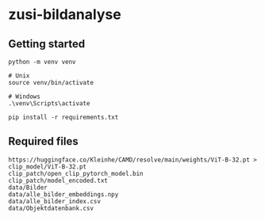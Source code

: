 # zusi-bildanalyse

## Getting started

```
python -m venv venv

# Unix
source venv/bin/activate

# Windows
.\venv\Scripts\activate

pip install -r requirements.txt
```

## Required files

```
https://huggingface.co/Kleinhe/CAMD/resolve/main/weights/ViT-B-32.pt > clip_model/ViT-B-32.pt
clip_patch/open_clip_pytorch_model.bin
clip_patch/model_encoded.txt
data/Bilder
data/alle_bilder_embeddings.npy
data/alle_bilder_index.csv
data/Objektdatenbank.csv
```
